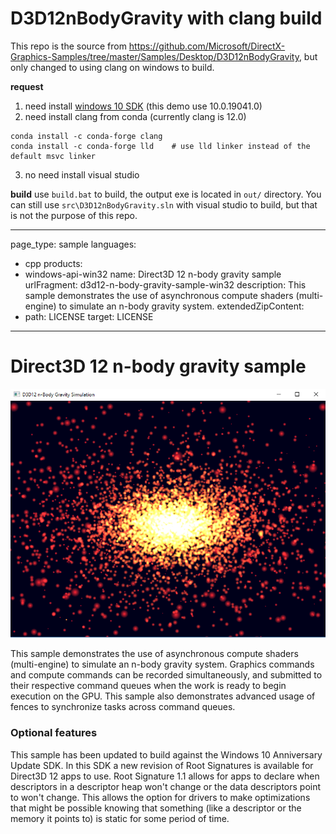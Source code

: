 # D3D12nBodyGravity with clang build

This repo is the source from https://github.com/Microsoft/DirectX-Graphics-Samples/tree/master/Samples/Desktop/D3D12nBodyGravity, but only changed to using clang on windows to build.

**request**
1. need install [windows 10 SDK](https://developer.microsoft.com/en-US/windows/downloads/windows-10-sdk/) (this demo use 10.0.19041.0)
2. need install clang from conda (currently clang is 12.0)
```
conda install -c conda-forge clang
conda install -c conda-forge lld    # use lld linker instead of the default msvc linker
```
3. no need install visual studio

**build**
use `build.bat` to build, the output exe is located in `out/` directory. You can still use `src\D3D12nBodyGravity.sln` with visual studio to build, but that is not the purpose of this repo.

---
page_type: sample
languages:
- cpp
products:
- windows-api-win32
name: Direct3D 12 n-body gravity sample
urlFragment: d3d12-n-body-gravity-sample-win32
description: This sample demonstrates the use of asynchronous compute shaders (multi-engine) to simulate an n-body gravity system.
extendedZipContent:
- path: LICENSE
  target: LICENSE
---

# Direct3D 12 n-body gravity sample
![nBodyGravity GUI](src/D3D12nBodyGravity.png)

This sample demonstrates the use of asynchronous compute shaders (multi-engine) to simulate an n-body gravity system. Graphics commands and compute commands can be recorded simultaneously, and submitted to their respective command queues when the work is ready to begin execution on the GPU. This sample also demonstrates advanced usage of fences to synchronize tasks across command queues.

### Optional features
This sample has been updated to build against the Windows 10 Anniversary Update SDK. In this SDK a new revision of Root Signatures is available for Direct3D 12 apps to use. Root Signature 1.1 allows for apps to declare when descriptors in a descriptor heap won't change or the data descriptors point to won't change.  This allows the option for drivers to make optimizations that might be possible knowing that something (like a descriptor or the memory it points to) is static for some period of time.